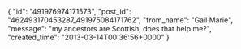  {
   "id": "491976974171573",
   "post_id": "462493170453287_491975084171762",
   "from_name": "Gail Marie",
   "message": "my ancestors are Scottish, does that help me?",
   "created_time": "2013-03-14T00:36:56+0000"
 }
